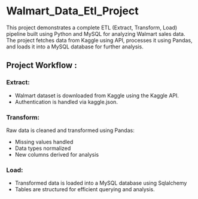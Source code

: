 # Walmart_Data_Etl_Project

This project demonstrates a complete ETL (Extract, Transform, Load) pipeline built using Python and MySQL for analyzing Walmart sales data.
The project fetches data from Kaggle using API, processes it using Pandas, and loads it into a MySQL database for further analysis.

## Project Workflow : 

### Extract:
* Walmart dataset is downloaded from Kaggle using the Kaggle API.
* Authentication is handled via kaggle.json.

### Transform:
Raw data is cleaned and transformed using Pandas:
* Missing values handled
* Data types normalized
* New columns derived for analysis

### Load:
* Transformed data is loaded into a MySQL database using Sqlalchemy
* Tables are structured for efficient querying and analysis.
